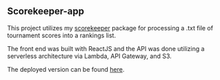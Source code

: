 ## Scorekeeper-app

This project utilizes my [scorekeeper](https://github.com/blakeGuilloud/scorekeeper) package for processing a .txt file of tournament scores into a rankings list.

The front end was built with ReactJS and the API was done utilizing a serverless architecture via Lambda, API Gateway, and S3.

The deployed version can be found [here](http://scorekeeper-app.com.s3-website-us-east-1.amazonaws.com/).